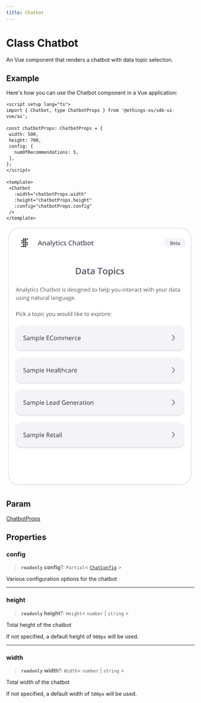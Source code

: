 ```yaml
---
title: Chatbot
---
```


# Class Chatbot

An Vue component that renders a chatbot with data topic selection.

## Example

Here's how you can use the Chatbot component in a Vue application:
```vue
<script setup lang="ts">
import { Chatbot, type ChatbotProps } from '@ethings-os/sdk-ui-vue/ai';

const chatbotProps: ChatbotProps = {
 width: 500,
 height: 700,
 config: {
   numOfRecommendations: 5,
 },
};
</script>

<template>
 <Chatbot
   :width="chatbotProps.width"
   :height="chatbotProps.height"
   :config="chatbotProps.config"
 />
</template>
```

<img src="../../../img/vue-chatbot-example.png" width="500px" />

## Param

[ChatbotProps](../interfaces/interface.ChatbotProps.md)

## Properties

### config

> **`readonly`** **config**?: `Partial`\< [`ChatConfig`](../interfaces/interface.ChatConfig.md) \>

Various configuration options for the chatbot

***

### height

> **`readonly`** **height**?: `Height`\< `number` \| `string` \>

Total height of the chatbot

If not specified, a default height of `900px` will be used.

***

### width

> **`readonly`** **width**?: `Width`\< `number` \| `string` \>

Total width of the chatbot

If not specified, a default width of `500px` will be used.
